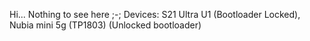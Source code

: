 Hi...
Nothing to see here ;-;
Devices: S21 Ultra U1 (Bootloader Locked), Nubia mini 5g (TP1803) (Unlocked bootloader)
